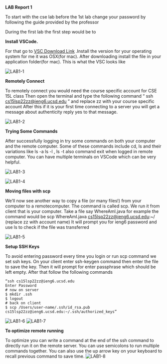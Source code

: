 **LAB Report 1**

To start with the cse lab before the 1st lab change your password by following the guide provided by the professor

During the first lab the first step would be to

**Install VSCode.**

For that go to [VSC Download Link](https://code.visualstudio.com/) .Install the version for your operating system for me it was OSX(for mac). After downloading install the file in your application folder(for mac).
This is what the VSC looks like

 ![LAB1-1](https://user-images.githubusercontent.com/103228599/162647026-6ae9bd7f-13ff-457b-8379-c4052504947e.png)
 
 **Remotely Connect**
 
To remotely connect you would need the course specific account for CSE 15L class 
Then open the terminal and type the following command “ ssh cs15lsp22zz@ieng6.ucsd.edu ” and replace zz with your course specific account
After this if it is your first time connecting to a server you will get a message about authenticity reply yes to that message.

![LAB1-2](https://user-images.githubusercontent.com/103228599/162647047-1d002966-fdd1-402b-8969-7c028a356429.png)


**Trying Some Commands**

After successfully logging in try some commands on both your computer and the remote computer. Some of these commands include cd, ls and their variations like ls -a ls -l , ls -t also command exit when logged in remote computer. You can have multiple terminals on VSCode which can be very helpful.

![LAB1-3](https://user-images.githubusercontent.com/103228599/162647070-dce7f24f-94a9-4b03-b89a-3047e76f3cc8.png)

![LAB1-4](https://user-images.githubusercontent.com/103228599/162647071-130d363b-7ec6-4397-a788-205144942ef9.png)



**Moving files with scp**

We’ll now see another way to copy a file (or many files!) from your computer to a remotecomputer. The command is called scp. We run it from client that is your computer. Take a file say WhereAmI.java for example the command would be 
scp WhereAmI.java cs15lsp22zz@ieng6.ucsd.edu:~/ (replace zz with account name)
It will prompt you for ieng6 password and use ls to check if the file was transferred

 ![LAB1-5](https://user-images.githubusercontent.com/103228599/162647137-8034f546-d104-450d-9a6d-d7858bf40969.png)

**Setup SSH Keys**

To avoid entering password every time you login or run scp command  we set ssh keys.
On your client enter ssh-keygen command then enter the file to save the key. Then it will prompt for enter passphrase which should be left empty. After that follow the following commands
```
“ssh cs15lsp22zz@ieng6.ucsd.edu
Enter Password
# now on server
$ mkdir .ssh
$ logout
# back on client
$ scp /Users/user-name/.ssh/id_rsa.pub
cs15lsp22zz@ieng6.ucsd.edu:~/.ssh/authorized_keys”
```
![LAB1-6](https://user-images.githubusercontent.com/103228599/162647147-bc544f73-3415-4040-b2f0-08d4d0f648af.png)
![LAB1-7](https://user-images.githubusercontent.com/103228599/162647153-04dad844-175d-446b-ab6d-91c460565a3d.png)


**To optimize remote running**

To optimize you can write a command at the end of the ssh command to directly run it on the remote server. You can use semicolons to run multiple commands together. You can also use the up arrow key on your keyboard to recall previous command to save time.
 ![LAB1-8](https://user-images.githubusercontent.com/103228599/162647154-06ed2ef0-5573-4a01-84f8-fe0c895aaf51.png)
 
